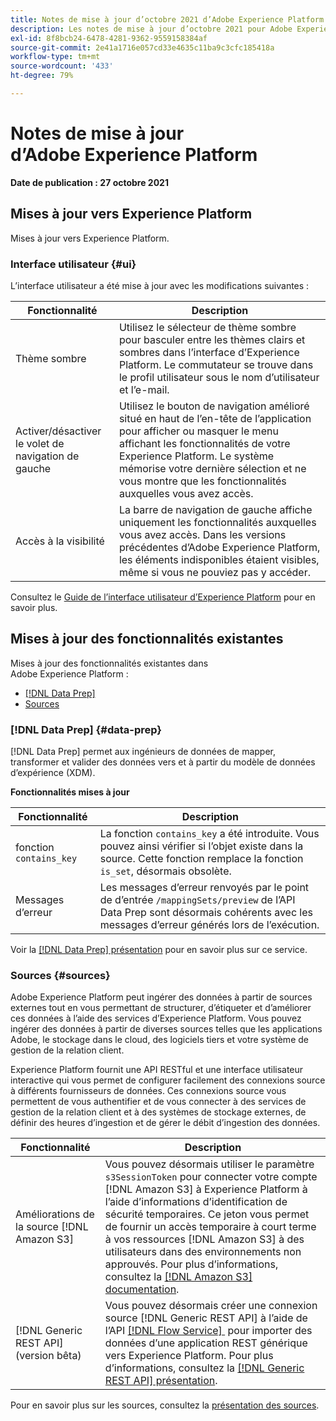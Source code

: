 ```yaml
---
title: Notes de mise à jour d’octobre 2021 d’Adobe Experience Platform
description: Les notes de mise à jour d’octobre 2021 pour Adobe Experience Platform.
exl-id: 8f8bcb24-6478-4281-9362-9559158384af
source-git-commit: 2e41a1716e057cd33e4635c11ba9c3cfc185418a
workflow-type: tm+mt
source-wordcount: '433'
ht-degree: 79%

---
```


# Notes de mise à jour d’Adobe Experience Platform

**Date de publication : 27 octobre 2021**

## Mises à jour vers Experience Platform

Mises à jour vers Experience Platform.

### Interface utilisateur {#ui}

L’interface utilisateur a été mise à jour avec les modifications suivantes :

| Fonctionnalité | Description |
| --- | --- |
| Thème sombre | Utilisez le sélecteur de thème sombre pour basculer entre les thèmes clairs et sombres dans l’interface d’Experience Platform. Le commutateur se trouve dans le profil utilisateur sous le nom d’utilisateur et l’e-mail.  |
| Activer/désactiver le volet de navigation de gauche | Utilisez le bouton de navigation amélioré situé en haut de l’en-tête de l’application pour afficher ou masquer le menu affichant les fonctionnalités de votre Experience Platform. Le système mémorise votre dernière sélection et ne vous montre que les fonctionnalités auxquelles vous avez accès.  |
| Accès à la visibilité | La barre de navigation de gauche affiche uniquement les fonctionnalités auxquelles vous avez accès. Dans les versions précédentes d’Adobe Experience Platform, les éléments indisponibles étaient visibles, même si vous ne pouviez pas y accéder.  |

Consultez le [Guide de l’interface utilisateur d’Experience Platform](../../landing/ui-guide.md) pour en savoir plus.

## Mises à jour des fonctionnalités existantes

Mises à jour des fonctionnalités existantes dans Adobe Experience Platform :

- [[!DNL Data Prep]](#data-prep)
- [Sources](#sources)

### [!DNL Data Prep] {#data-prep}

[!DNL Data Prep] permet aux ingénieurs de données de mapper, transformer et valider des données vers et à partir du modèle de données d’expérience (XDM). 

**Fonctionnalités mises à jour**

| Fonctionnalité | Description |
| --- | --- |
| fonction `contains_key` | La fonction `contains_key` a été introduite. Vous pouvez ainsi vérifier si l’objet existe dans la source. Cette fonction remplace la fonction `is_set`, désormais obsolète.  |
| Messages d’erreur | Les messages d’erreur renvoyés par le point de d’entrée `/mappingSets/preview` de l’API Data Prep sont désormais cohérents avec les messages d’erreur générés lors de l’exécution.  |

Voir la [[!DNL Data Prep] présentation](../../data-prep/home.md) pour en savoir plus sur ce service.

### Sources {#sources}

Adobe Experience Platform peut ingérer des données à partir de sources externes tout en vous permettant de structurer, d’étiqueter et d’améliorer ces données à l’aide des services d’Experience Platform. Vous pouvez ingérer des données à partir de diverses sources telles que les applications Adobe, le stockage dans le cloud, des logiciels tiers et votre système de gestion de la relation client.

Experience Platform fournit une API RESTful et une interface utilisateur interactive qui vous permet de configurer facilement des connexions source à différents fournisseurs de données. Ces connexions source vous permettent de vous authentifier et de vous connecter à des services de gestion de la relation client et à des systèmes de stockage externes, de définir des heures d’ingestion et de gérer le débit d’ingestion des données.

| Fonctionnalité | Description |
| --- | --- |
| Améliorations de la source [!DNL Amazon S3] | Vous pouvez désormais utiliser le paramètre `s3SessionToken` pour connecter votre compte [!DNL Amazon S3] à Experience Platform à l’aide d’informations d’identification de sécurité temporaires. Ce jeton vous permet de fournir un accès temporaire à court terme à vos ressources [!DNL Amazon S3] à des utilisateurs dans des environnements non approuvés. Pour plus d’informations, consultez la [[!DNL Amazon S3] documentation](../../sources/connectors/cloud-storage/s3.md#prerequisites). |
| [!DNL Generic REST API] (version bêta) | Vous pouvez désormais créer une connexion source [!DNL Generic REST API] à l’aide de l’API [[!DNL Flow Service]  &#x200B;](../../sources/tutorials/api/create/protocols/generic-rest.md) pour importer des données d’une application REST générique vers Experience Platform. Pour plus d’informations, consultez la [[!DNL Generic REST API] présentation](../../sources/connectors/protocols/generic-rest.md). |

Pour en savoir plus sur les sources, consultez la [présentation des sources](../../sources/home.md).
